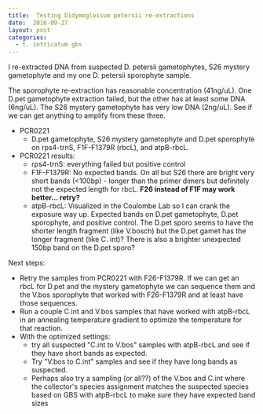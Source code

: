 ```yaml
---
title:  Testing Didymoglossum petersii re-extractions
date:  2016-09-27
layout: post
categories:
  - t. intricatum gbs
---
```


I re-extracted DNA from suspected D. petersii gametophytes, S26 mystery gametophyte and my one D. petersii sporophyte sample.

The sporophyte re-extraction has reasonable concentration (41ng/uL). One D.pet gametophyte extraction failed, but the other has at least some DNA (6ng/uL). The S26 mystery gametophyte has very low DNA (2ng/uL). See if we can get anything to amplify from these three.

* PCR0221
  * D.pet gametophyte, S26 mystery gametophyte and D.pet sporophyte on rps4-trnS, F1F-F1379R (rbcL), and atpB-rbcL.
* PCR0221 results:
  * rps4-trnS: everything failed but positive control
  * F1F-F1379R: No expected bands. On all but S26 there are bright very short bands (<100bp) - longer than the primer dimers but definitely not the expected length for rbcL. **F26 instead of F1F may work better... retry?**
  * atpB-rbcL: Visualized in the Coulombe Lab so I can crank the exposure way up. Expected bands on D.pet gametophyte, D.pet sporophyte, and positive control. The D.pet sporo seems to have the shorter length fragment (like V.bosch) but the D.pet gamet has the longer fragment (like C. int)? There is also a brighter unexpected 150bp band on the D.pet sporo?

Next steps:
  * Retry the samples from PCR0221 with F26-F1379R. If we can get an rbcL for D.pet and the mystery gametophyte we can sequence them and the V.bos sporophyte that worked with F26-F1379R and at least have those sequences. 
  * Run a couple C.int and V.bos samples that have worked with atpB-rbcL in an annealing temperature gradient to optimize the temperature for that reaction.
  * With the optimized settings:
    * try all suspected "C.int to V.bos" samples with atpB-rbcL and see if they have short bands as expected.
    * Try "V.bos to C.int" samples and see if they have long bands as suspected.
    * Perhaps also try a sampling (or all??) of the V.bos and C.int where the collector's species assignment matches the suspected species based on GBS with atpB-rbcL to make sure they have expected band sizes  
